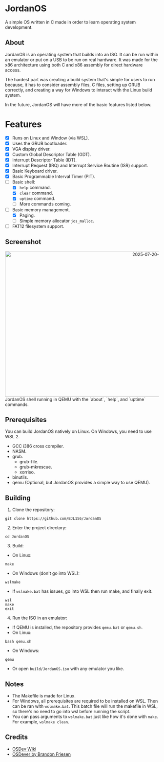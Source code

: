 # JordanOS
A simple OS written in C made in order to learn operating system development.

## About
JordanOS is an operating system that builds into an ISO. It can be run within an emulator or put on a USB to be run on real hardware. It was made for the x86 architecture using both C and x86 assembly for direct hardware access.

The hardest part was creating a build system that's simple for users to run because, it has to consider assembly files, C files, setting up GRUB correctly, and creating a way for Windows to interact with the Linux build system.

In the future, JordanOS will have more of the basic features listed below.

# Features
- [x] Runs on Linux and Window (via WSL).
- [x] Uses the GRUB bootloader.
- [x] VGA display driver.
- [x] Custom Global Descriptor Table (GDT).
- [x] Interrupt Descriptor Table (IDT).
- [x] Interrupt Request (IRQ) and Interrupt Service Routine (ISR) support.
- [x] Basic Keyboard driver.
- [x] Basic Programmable Interval Timer (PIT).
- [ ] Basic shell:
  - [x] `help` command.
  - [x] `clear` command.
  - [x] `uptime` command.
  - [ ] More commands coming.
- [ ] Basic memory management.
  - [x] Paging.
  - [ ] Simple memory allocator `jos_malloc`.
- [ ] FAT12 filesystem support.

## Screenshot
<div align="center">
  <img width="1023" height="476" alt="2025-07-20-204402_hyprshot" src="https://github.com/user-attachments/assets/def010a2-03b0-40d0-81f5-2a75190a78c0" />
</div>
JordanOS shell running in QEMU with the `about`, `help`, and `uptime` commands.

## Prerequisites
You can build JordanOS natively on Linux. On Windows, you need to use WSL 2.
- GCC i386 cross compiler.
- NASM.
- grub.
  - grub-file.
  - grub-mkrescue.
  - xorriso.
- binutils.
- qemu (Optional, but JordanOS provides a simple way to use QEMU).

## Building
1. Clone the repository:
```
git clone https://github.com/BJL156/JordanOS
```
2. Enter the project directory:
```
cd JordanOS
```
3. Build:
- On Linux:
```
make
```
- On Windows (don't go into WSL):
```
wslmake
```
- If `wslmake.bat` has issues, go into WSL then run make, and finally exit.
```
wsl
make
exit
```
4. Run the ISO in an emulator:
- If QEMU is installed, the repository provides `qemu.bat` or `qemu.sh`.
- On Linux:
```
bash qemu.sh
```
- On Windows:
```
qemu
```
- Or open `build/JordanOS.iso` with any emulator you like.

## Notes
- The Makefile is made for Linux.
- For Windows, all prerequisites are required to be installed on WSL. Then can be ran with `wslmake.bat`. This batch file will run the makefile in WSL, so there's no need to go into wsl before running the script.
- You can pass arguments to `wslmake.bat` just like how it's done with `make`. For example, `wslmake clean`.

## Credits
- [OSDev Wiki](https://wiki.osdev.org/Expanded_Main_Page)
- [OSDever by Brandon Friesen](https://www.osdever.net/bkerndev/index.php)

